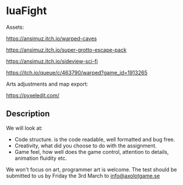 # luaFight

Assets: 

https://ansimuz.itch.io/warped-caves

https://ansimuz.itch.io/super-grotto-escape-pack

https://ansimuz.itch.io/sideview-sci-fi

https://itch.io/queue/c/463790/warped?game_id=1913265

Arts adjustments and map export:

https://pyxeledit.com/

## Description
We will look at:
* Code structure. is the code readable, well formatted and bug free.
* Creativity, what did you choose to do with the assignment.
* Game feel, how well does the game control, attention to details, animation fluidity etc.

We won't focus on art, programmer art is welcome.
The test should be submitted to us by Friday the 3rd March to info@axolotgame.se
